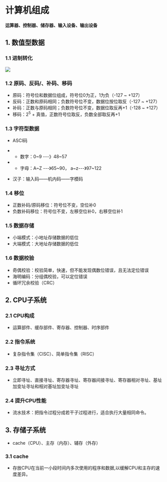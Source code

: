# 计算机组成

**运算器、控制器、储存器、输入设备、输出设备**

## 1. 数值型数据

### 1.1 进制转化

![](https://i.loli.net/2020/09/07/tNfJdPnOzUhwS4b.png)

### 1.2 原码、反码/、补码、移码

+ 原码：符号位和数据位组成，符号位0为正，1为负（-127 ~ +127）
+ 反码：正数和原码相同；负数符号位不变，数据位按位取反（-127 ~ +127）
+ 补码：正数与原码相同；负数符号位不变，数据位取反再+1（-128 ~ +127）
+ 移码：2<sup>5</sup> + 真值，正数符号位取反，负数全部取反再+1

### 1.3 字符型数据

+ ASCI码
+ - 数字：0~9 ---》48~57
+ - 字母：A~Z ---》65~90， a~z---》97~122

+ 汉子：输入码——机内码——字模码

### 1.4 移位
+ 正数补码/原码移位：符号位不变，空位补0
+ 负数补码移位：符号位不变，左移空位补0，右移空位补1

### 1.5 数据存储

+ 小端模式：小地址存储数据的低位
+ 大端模式：大地址存储数据的低位

### 1.6 数据校验

+ 奇偶校验：校验简单，快速，但不能发现偶数位错误，且无法定位错误
+ 海明编码：分组偶校验，可以定位错误
+ 循环冗余校验（CRC）


## 2. CPU子系统

### 2.1 CPU构成

+ 运算部件、缓存部件、寄存器、控制器、时序部件

### 2.2 指令系统

+ 复杂指令集（CISC）、简单指令集（RISC）

### 2.3 寻址方式

+ 立即寻址、直接寻址、寄存器寻址、寄存器间接寻址、寄存器相对寻址、基址加变址寻址和相对基址加变址寻址

### 2.4 提升CPU性能

+ 流水技术：把指令过程分成若干子过程进行，适合执行大量相同命令。

## 3. 存储子系统

+ cache（CPU）、主存（内存）、辅存（外存）

### 3.1 cache
+ 存放CPU在当前一小段时间内多次使用的程序和数据,以缓解CPU和主存的速度差异。
